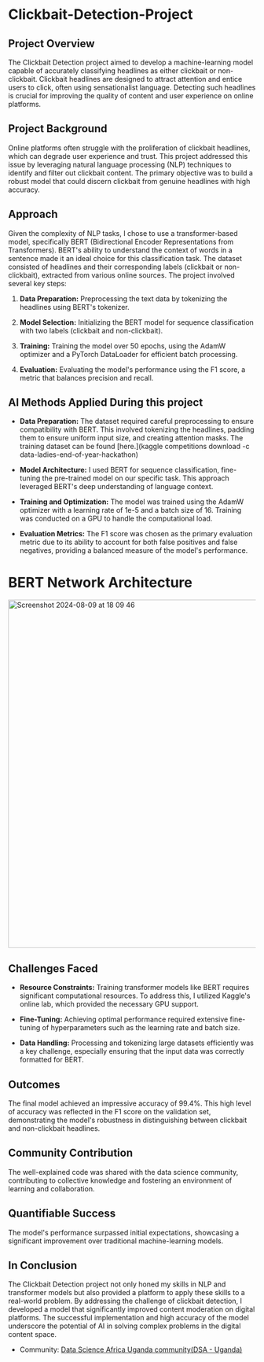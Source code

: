 # Clickbait-Detection-Project

## Project Overview

The Clickbait Detection project aimed to develop a machine-learning model capable of accurately classifying headlines as either clickbait or non-clickbait. Clickbait headlines are designed to attract attention and entice users to click, often using sensationalist language. Detecting such headlines is crucial for improving the quality of content and user experience on online platforms.

## Project Background

Online platforms often struggle with the proliferation of clickbait headlines, which can degrade user experience and trust. This project addressed this issue by leveraging natural language processing (NLP) techniques to identify and filter out clickbait content. The primary objective was to build a robust model that could discern clickbait from genuine headlines with high accuracy.

## Approach 
Given the complexity of NLP tasks, I chose to use a transformer-based model, specifically BERT (Bidirectional Encoder Representations from Transformers). BERT's ability to understand the context of words in a sentence made it an ideal choice for this classification task. The dataset consisted of headlines and their corresponding labels (clickbait or non-clickbait), extracted from various online sources. The project involved several key steps:

 1. __Data Preparation:__ Preprocessing the text data by tokenizing the headlines using BERT's tokenizer.

 2. __Model Selection:__ Initializing the BERT model for sequence classification with two labels (clickbait and non-clickbait).

 3. __Training:__ Training the model over 50 epochs, using the AdamW optimizer and a PyTorch DataLoader for efficient batch processing.

 4. __Evaluation:__ Evaluating the model's performance using the F1 score, a metric that balances precision and recall.

## AI Methods Applied During this project

 * __Data Preparation:__ The dataset required careful preprocessing to ensure compatibility with BERT. This involved tokenizing the headlines, padding them to ensure uniform input size, and creating attention masks. The training dataset can be found [here.](kaggle competitions download -c data-ladies-end-of-year-hackathon)

 * __Model Architecture:__ I used BERT for sequence classification, fine-tuning the pre-trained model on our specific task. This approach leveraged BERT's deep understanding of language context.

 * __Training and Optimization:__ The model was trained using the AdamW optimizer with a learning rate of 1e-5 and a batch size of 16. Training was conducted on a GPU to handle the computational load.

 * __Evaluation Metrics:__ The F1 score was chosen as the primary evaluation metric due to its ability to account for both false positives and false negatives, providing a balanced measure of the model's performance.

#  BERT Network Architecture
<img width="708" alt="Screenshot 2024-08-09 at 18 09 46" src="https://github.com/user-attachments/assets/62e2c45e-2907-4ec8-8f5a-221d7a207049">

## Challenges Faced

 - __Resource Constraints:__ Training transformer models like BERT requires significant computational resources. To address this, I utilized Kaggle's online lab, which provided the necessary GPU support.
   
 - __Fine-Tuning:__ Achieving optimal performance required extensive fine-tuning of hyperparameters such as the learning rate and batch size.

 - __Data Handling:__ Processing and tokenizing large datasets efficiently was a key challenge, especially ensuring that the input data was correctly formatted for BERT.

## Outcomes

The final model achieved an impressive accuracy of 99.4%. This high level of accuracy was reflected in the F1 score on the validation set, demonstrating the model's robustness in distinguishing between clickbait and non-clickbait headlines.

## Community Contribution
The well-explained code was shared with the data science community, contributing to collective knowledge and fostering an environment of learning and collaboration.

## Quantifiable Success 
The model's performance surpassed initial expectations, showcasing a significant improvement over traditional machine-learning models.

 ## In Conclusion
The Clickbait Detection project not only honed my skills in NLP and transformer models but also provided a platform to apply these skills to a real-world problem. By addressing the challenge of clickbait detection, I developed a model that significantly improved content moderation on digital platforms. The successful implementation and high accuracy of the model underscore the potential of AI in solving complex problems in the digital content space.

- Community: [Data Science Africa Uganda community(DSA - Uganda)](https://www.datascienceafrica.org/dsaUganda/)
